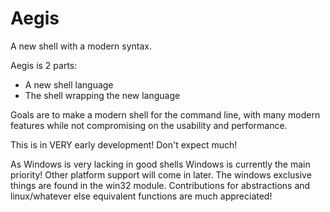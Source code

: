 # Aegis

A new shell with a modern syntax.

Aegis is 2 parts:
- A new shell language
- The shell wrapping the new language

Goals are to make a modern shell for the command line, with many modern features while not compromising on the usability and performance.

This is in VERY early development! Don't expect much!

As Windows is very lacking in good shells Windows is currently the main priority! Other platform support will come in later. The windows exclusive things are found in the win32 module. Contributions for abstractions and linux/whatever else equivalent functions are much appreciated!
